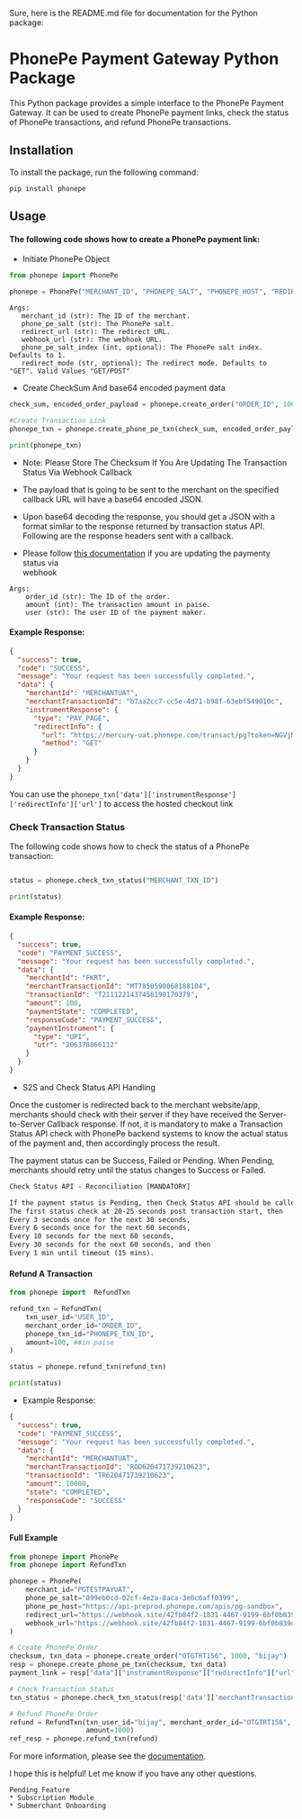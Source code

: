 Sure, here is the README.md file for documentation for the Python package:


# PhonePe Payment Gateway Python Package

This Python package provides a simple interface to the PhonePe Payment Gateway. It can be used to create PhonePe payment links, check the status of PhonePe transactions, and refund PhonePe transactions.

## Installation

To install the package, run the following command:

```
pip install phonepe
```

## Usage

#### The following code shows how to create a PhonePe payment link:
* Initiate PhonePe Object

```python
from phonepe import PhonePe

phonepe = PhonePe("MERCHANT_ID", "PHONEPE_SALT", "PHONEPE_HOST", "REDIRECT_URL", "WEBHOOK_URL")
```

```csv
Args:
   merchant_id (str): The ID of the merchant.
   phone_pe_salt (str): The PhonePe salt.
   redirect_url (str): The redirect URL.
   webhook_url (str): The webhook URL.
   phone_pe_salt_index (int, optional): The PhonePe salt index. Defaults to 1.
   redirect_mode (str, optional): The redirect mode. Defaults to "GET". Valid Values "GET/POST"
```

* Create CheckSum And base64 encoded payment data
```python
check_sum, encoded_order_payload = phonepe.create_order("ORDER_ID", 100, "USER_ID")

#Create Transaction Link
phonepe_txn = phonepe.create_phone_pe_txn(check_sum, encoded_order_payload)

print(phonepe_txn)
```
* Note: Please Store The Checksum If You Are Updating The Transaction Status Via Webhook Callback
* The payload that is going to be sent to the merchant on the specified callback URL will have a base64 encoded JSON.
* Upon base64 decoding the response, you should get a JSON with a format similar to the response returned by transaction status API.
Following are the response headers sent with a callback.

* Please follow [this documentation](http://developer.phonepe.com/v1/reference/server-to-server-callback-5) if you are updating the paymenty status via  
webhook

```csv
Args:
    order_id (str): The ID of the order.
    amount (int): The transaction amount in paise.
    user (str): The user ID of the payment maker.
```
#### Example Response:
```json
{
  "success": true,
  "code": "SUCCESS",
  "message": "Your request has been successfully completed.",
  "data": {
    "merchantId": "MERCHANTUAT",
    "merchantTransactionId": "b7aa2cc7-cc5e-4d71-b98f-63ebf549010c",
    "instrumentResponse": {
      "type": "PAY_PAGE",
      "redirectInfo": {
        "url": "https://mercury-uat.phonepe.com/transact/pg?token=NGVjMzhjOWMzMGI5ODI2OWMwYmQ2MzUzYWE2ZDYzZGM0M2M0NjZkNjVjMWRmNzlmODk1YWEwNjViMTUwNjYyOTI4NDY1OWExYzNmMjQzNjYzZjgxOTQzYjVjMGUyMmYyZGZhMTg5ODRlZDM2MzEzNWYyZDViOTdkZmU2NjFjOGU3ZTdiMzNlNzpmM2ZkZDYwY2JmNGFiYTUxM2Y3OGJhNGVjOTQ5OWU1NQ",
        "method": "GET"
      }
    }
  }
}
```
You can use the `phonepe_txn['data']['instrumentResponse']['redirectInfo']['url']` to access the hosted checkout link
### Check Transaction Status

The following code shows how to check the status of a PhonePe transaction:

```python

status = phonepe.check_txn_status("MERCHANT_TXN_ID")

print(status)
```
#### Example Response:
```json
{
  "success": true,
  "code": "PAYMENT_SUCCESS",
  "message": "Your request has been successfully completed.",
  "data": {
    "merchantId": "FKRT",
    "merchantTransactionId": "MT7850590068188104",
    "transactionId": "T2111221437456190170379",
    "amount": 100,
    "paymentState": "COMPLETED",
    "responseCode": "PAYMENT_SUCCESS",
    "paymentInstrument": {
      "type": "UPI",
      "utr": "206378866112"
    }
  }
}
```

* S2S and Check Status API Handling

Once the customer is redirected back to the merchant website/app, merchants should check with their server if they have received the Server-to-Server Callback response. If not, it is mandatory to make a Transaction Status API check with PhonePe backend systems to know the actual status of the payment and, then accordingly process the result.

The payment status can be Success, Failed or Pending. When Pending, merchants should retry until the status changes to Success or Failed.

```html
Check Status API - Reconciliation [MANDATORY]

If the payment status is Pending, then Check Status API should be called in the following interval:
The first status check at 20-25 seconds post transaction start, then
Every 3 seconds once for the next 30 seconds,
Every 6 seconds once for the next 60 seconds,
Every 10 seconds for the next 60 seconds,
Every 30 seconds for the next 60 seconds, and then
Every 1 min until timeout (15 mins).
```
#### Refund A Transaction

```python
from phonepe import  RefundTxn

refund_txn = RefundTxn(
    txn_user_id="USER_ID",
    merchant_order_id="ORDER_ID",
    phonepe_txn_id="PHONEPE_TXN_ID",
    amount=100, ##in paise
)

status = phonepe.refund_txn(refund_txn)

print(status)
```
* Example Response:

```json
{
  "success": true,
  "code": "PAYMENT_SUCCESS",
  "message": "Your request has been successfully completed.",
  "data": {
    "merchantId": "MERCHANTUAT",
    "merchantTransactionId": "ROD620471739210623",
    "transactionId": "TR620471739210623",
    "amount": 10000,
    "state": "COMPLETED",
    "responseCode": "SUCCESS"
  }
}
```

#### Full Example
```python
from phonepe import PhonePe
from phonepe import RefundTxn

phonepe = PhonePe(
    merchant_id="PGTESTPAYUAT",
    phone_pe_salt="099eb0cd-02cf-4e2a-8aca-3e6c6aff0399",
    phone_pe_host="https://api-preprod.phonepe.com/apis/pg-sandbox",
    redirect_url="https://webhook.site/42fb84f2-1831-4467-9199-6bf0b839dc69",
    webhook_url="https://webhook.site/42fb84f2-1831-4467-9199-6bf0b839dc69"
)

# Create PhonePe Order
checksum, txn_data = phonepe.create_order("OTGTRT156", 1000, "bijay")
resp = phonepe.create_phone_pe_txn(checksum, txn_data)
payment_link = resp["data"]["instrumentResponse"]["redirectInfo"]["url"]

# Check Transaction Status
txn_status = phonepe.check_txn_status(resp['data']['merchantTransactionId'])

# Refund PhonePe Order
refund = RefundTxn(txn_user_id="bijay", merchant_order_id="OTGTRT156", phonepe_txn_id="T2307112141199670477007",
                   amount=1000)
ref_resp = phonepe.refund_txn(refund)

```



For more information, please see the [documentation](https://developer.phonepe.com/v1/reference/pay-api-1).


I hope this is helpful! Let me know if you have any other questions.
```
Pending Feature
* Subscription Module
* Submerchant Onboarding